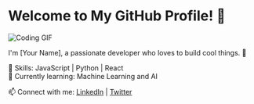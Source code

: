 # Welcome to My GitHub Profile! 👋

![Coding GIF](Assets/8c3f23158910291.6394545cce363.gif)

I'm [Your Name], a passionate developer who loves to build cool things. 🚀

🌟 Skills: JavaScript | Python | React  
🌱 Currently learning: Machine Learning and AI

📫 Connect with me: [LinkedIn](https://linkedin.com/in/nishith-dubey) | [Twitter](https://twitter.com/your-profile)
